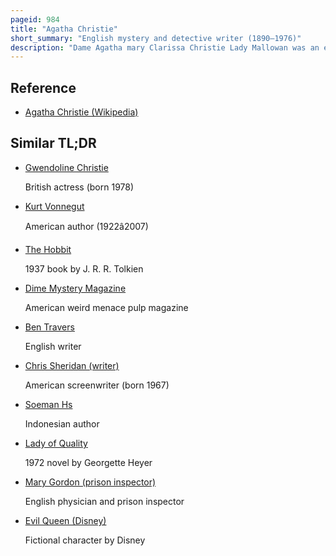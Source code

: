 ```yaml
---
pageid: 984
title: "Agatha Christie"
short_summary: "English mystery and detective writer (1890–1976)"
description: "Dame Agatha mary Clarissa Christie Lady Mallowan was an english Writer who was best known for her 66 detective Novels and 14 short Story Collections particularly those concerning the fictional Detectives hercule Poirot and miss Marple. She also wrote the World's longest-running Play, the Murder Mystery the Mousetrap, which has been performed in the West End of London since 1952. A Writer during the 'Golden Age of Detective Fiction', Christie has been called the 'Queen of Crime'. She also wrote six Novels under the Pseudonym mary Westmacott. In 1971 she was made a Dame by queen Elizabeth Ii for her Contributions to literature. Christie is known as the best-selling Fiction Writer of all Time with her Novels having sold more than two billion Copies."
---
```


## Reference

- [Agatha Christie (Wikipedia)](https://en.wikipedia.org/?curid=984)

## Similar TL;DR

- [Gwendoline Christie](/tldr/en/gwendoline-christie)

  British actress (born 1978)

- [Kurt Vonnegut](/tldr/en/kurt-vonnegut)

  American author (1922â2007)

- [The Hobbit](/tldr/en/the-hobbit)

  1937 book by J. R. R. Tolkien

- [Dime Mystery Magazine](/tldr/en/dime-mystery-magazine)

  American weird menace pulp magazine

- [Ben Travers](/tldr/en/ben-travers)

  English writer

- [Chris Sheridan (writer)](/tldr/en/chris-sheridan-writer)

  American screenwriter (born 1967)

- [Soeman Hs](/tldr/en/soeman-hs)

  Indonesian author

- [Lady of Quality](/tldr/en/lady-of-quality)

  1972 novel by Georgette Heyer

- [Mary Gordon (prison inspector)](/tldr/en/mary-gordon-prison-inspector)

  English physician and prison inspector

- [Evil Queen (Disney)](/tldr/en/evil-queen-disney)

  Fictional character by Disney
